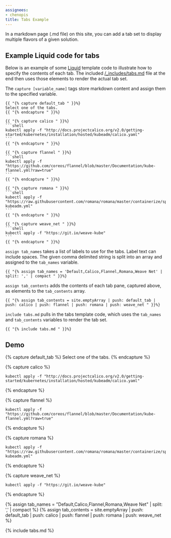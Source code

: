 ```yaml
---
assignees:
- chenopis
title: Tabs Example
---
```


In a markdown page (.md file) on this site, you can add a tab set to display multiple flavors of a given solution. 

## Example Liquid code for tabs

Below is an example of some [Liquid](https://shopify.github.io/liquid/) template code to illustrate how to specify the contents of each tab. The included [/_includes/tabs.md](https://github.com/kubernetes/kubernetes.github.io/tree/master/_includes/tabs.md) file at the end then uses those elements to render the actual tab set.

The `capture [variable_name]` tags store markdown content and assign them to the specified variable.

````liquid
{{ "{% capture default_tab " }}%}
Select one of the tabs.
{{ "{% endcapture " }}%}

{{ "{% capture calico " }}%}
```shell
kubectl apply -f "http://docs.projectcalico.org/v2.0/getting-started/kubernetes/installation/hosted/kubeadm/calico.yaml"
```
{{ "{% endcapture " }}%}

{{ "{% capture flannel " }}%}
```shell
kubectl apply -f "https://github.com/coreos/flannel/blob/master/Documentation/kube-flannel.yml?raw=true"
```
{{ "{% endcapture " }}%}

{{ "{% capture romana " }}%}
```shell
kubectl apply -f "https://raw.githubusercontent.com/romana/romana/master/containerize/specs/romana-kubeadm.yml"
```
{{ "{% endcapture " }}%}

{{ "{% capture weave_net " }}%}
```shell
kubectl apply -f "https://git.io/weave-kube"
```
{{ "{% endcapture " }}%}
````

`assign tab_names` takes a list of labels to use for the tabs. Label text can include spaces. The given comma delimited string is split into an array and assigned to the `tab_names` variable. 

````liquid
{{ "{% assign tab_names = 'Default,Calico,Flannel,Romana,Weave Net' | split: ',' | compact " }}%}
````

`assign tab_contents` adds the contents of each tab pane, captured above, as elements to the `tab_contents` array.

````liquid
{{ "{% assign tab_contents = site.emptyArray | push: default_tab | push: calico | push: flannel | push: romana | push: weave_net " }}%}
````

`include tabs.md` pulls in the tabs template code, which uses the `tab_names` and `tab_contents` variables to render the tab set.

````liquid
{{ "{% include tabs.md " }}%}
````

## Demo

{% capture default_tab %}
Select one of the tabs.
{% endcapture %}

{% capture calico %}
```shell
kubectl apply -f "http://docs.projectcalico.org/v2.0/getting-started/kubernetes/installation/hosted/kubeadm/calico.yaml"
```
{% endcapture %}

{% capture flannel %}
```shell
kubectl apply -f "https://github.com/coreos/flannel/blob/master/Documentation/kube-flannel.yml?raw=true"
```
{% endcapture %}

{% capture romana %}
```shell
kubectl apply -f "https://raw.githubusercontent.com/romana/romana/master/containerize/specs/romana-kubeadm.yml"
```
{% endcapture %}

{% capture weave_net %}
```shell
kubectl apply -f "https://git.io/weave-kube"
```
{% endcapture %}

{% assign tab_names = "Default,Calico,Flannel,Romana,Weave Net" | split: ',' | compact %}
{% assign tab_contents = site.emptyArray | push: default_tab | push: calico | push: flannel | push: romana | push: weave_net %}

{% include tabs.md %}
